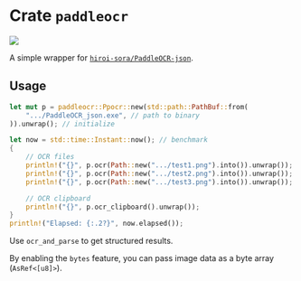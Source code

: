 # Crate `paddleocr`

![](https://img.shields.io/crates/v/paddleocr.svg)

A simple wrapper for [`hiroi-sora/PaddleOCR-json`](https://github.com/hiroi-sora/PaddleOCR-json).

## Usage

```rust
let mut p = paddleocr::Ppocr::new(std::path::PathBuf::from(
    ".../PaddleOCR_json.exe", // path to binary
)).unwrap(); // initialize

let now = std::time::Instant::now(); // benchmark
{
    // OCR files
    println!("{}", p.ocr(Path::new(".../test1.png").into()).unwrap());
    println!("{}", p.ocr(Path::new(".../test2.png").into()).unwrap());
    println!("{}", p.ocr(Path::new(".../test3.png").into()).unwrap());

    // OCR clipboard
    println!("{}", p.ocr_clipboard().unwrap());    
}
println!("Elapsed: {:.2?}", now.elapsed());
```

Use `ocr_and_parse` to get structured results.

By enabling the `bytes` feature, you can pass image data as a byte array (`AsRef<[u8]>`).
